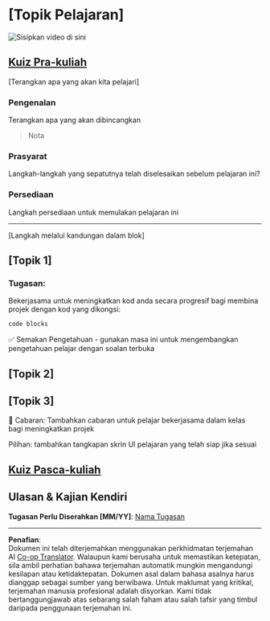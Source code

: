 <!--
CO_OP_TRANSLATOR_METADATA:
{
  "original_hash": "0494be70ad7fadd13a8c3d549c23e355",
  "translation_date": "2025-08-27T23:57:49+00:00",
  "source_file": "lesson-template/README.md",
  "language_code": "ms"
}
-->
# [Topik Pelajaran]

![Sisipkan video di sini](../../../lesson-template/video-url)

## [Kuiz Pra-kuliah](../../../lesson-template/quiz-url)

[Terangkan apa yang akan kita pelajari]

### Pengenalan

Terangkan apa yang akan dibincangkan

> Nota

### Prasyarat

Langkah-langkah yang sepatutnya telah diselesaikan sebelum pelajaran ini?

### Persediaan

Langkah persediaan untuk memulakan pelajaran ini

---

[Langkah melalui kandungan dalam blok]

## [Topik 1]

### Tugasan:

Bekerjasama untuk meningkatkan kod anda secara progresif bagi membina projek dengan kod yang dikongsi:

```html
code blocks
```

✅ Semakan Pengetahuan - gunakan masa ini untuk mengembangkan pengetahuan pelajar dengan soalan terbuka

## [Topik 2]

## [Topik 3]

🚀 Cabaran: Tambahkan cabaran untuk pelajar bekerjasama dalam kelas bagi meningkatkan projek

Pilihan: tambahkan tangkapan skrin UI pelajaran yang telah siap jika sesuai

## [Kuiz Pasca-kuliah](../../../lesson-template/quiz-url)

## Ulasan & Kajian Kendiri

**Tugasan Perlu Diserahkan [MM/YY]**: [Nama Tugasan](assignment.md)

---

**Penafian**:  
Dokumen ini telah diterjemahkan menggunakan perkhidmatan terjemahan AI [Co-op Translator](https://github.com/Azure/co-op-translator). Walaupun kami berusaha untuk memastikan ketepatan, sila ambil perhatian bahawa terjemahan automatik mungkin mengandungi kesilapan atau ketidaktepatan. Dokumen asal dalam bahasa asalnya harus dianggap sebagai sumber yang berwibawa. Untuk maklumat yang kritikal, terjemahan manusia profesional adalah disyorkan. Kami tidak bertanggungjawab atas sebarang salah faham atau salah tafsir yang timbul daripada penggunaan terjemahan ini.